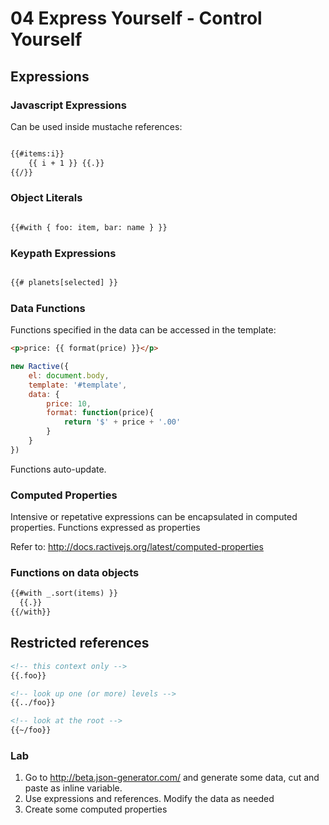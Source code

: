 # 04 Express Yourself - Control Yourself

## Expressions

### Javascript Expressions

Can be used inside mustache references:

```html

{{#items:i}}
	{{ i + 1 }} {{.}}
{{/}}

```

### Object Literals

```html

{{#with { foo: item, bar: name } }}

```

### Keypath Expressions

```html

{{# planets[selected] }}

```

### Data Functions

Functions specified in the data can be accessed in the template:

```html
<p>price: {{ format(price) }}</p>
```
```js
new Ractive({
	el: document.body,
	template: '#template',
	data: {
		price: 10,
		format: function(price){
			return '$' + price + '.00'
		}
	}
})

```

Functions auto-update.

### Computed Properties

Intensive or repetative expressions can be encapsulated
in computed properties. Functions expressed as properties

Refer to: http://docs.ractivejs.org/latest/computed-properties


### Functions on data objects

```html
{{#with _.sort(items) }}
  {{.}}
{{/with}}
```

## Restricted references

```html
<!-- this context only -->
{{.foo}}

<!-- look up one (or more) levels -->
{{../foo}}

<!-- look at the root -->
{{~/foo}}
```

### Lab
1. Go to http://beta.json-generator.com/ and generate some data, cut and paste as inline variable.
2. Use expressions and references. Modify the data as needed
3. Create some computed properties



